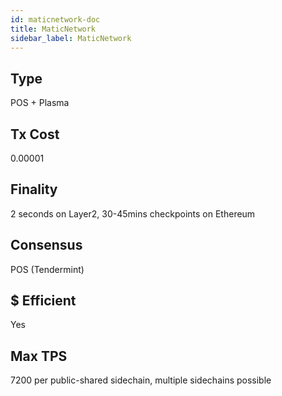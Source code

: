 ```yaml
---
id: maticnetwork-doc
title: MaticNetwork
sidebar_label: MaticNetwork
---
```


## Type

POS + Plasma

## Tx Cost

0.00001

## Finality

2 seconds on Layer2, 30-45mins checkpoints on Ethereum

## Consensus

POS (Tendermint)

## $ Efficient

Yes

## Max TPS

7200 per public-shared sidechain, multiple sidechains possible
